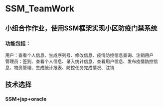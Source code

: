 # SSM_TeamWork
## 小组合作作业，使用SSM框架实现小区防疫门禁系统
### 功能包括：
用户：查看个人信息、生成序列号、修改信息、疫情防控信息查询、注销用户  
管理员：签到、查看个人信息、录入统计信息、查看用户信息、发布疫情防控信息、物资管理、生成统计报表、防控任务完成情况、注销
## 技术选择
### SSM+jsp+oracle
